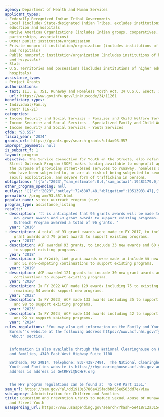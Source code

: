 ```yaml
---
agency: Department of Health and Human Services
applicant_types:
- Federally Recognized Indian Tribal Governments
- Local (includes State-designated Indian Tribes, excludes institutions of higher
  education and hospitals
- Native American Organizations (includes Indian groups, cooperatives, corporations,
  partnerships, associations)
- Other public institution/organization
- Private nonprofit institution/organization (includes institutions of higher education
  and hospitals)
- Public nonprofit institution/organization (includes institutions of higher education
  and hospitals)
- State
- U.S. Territories and possessions (includes institutions of higher education and
  hospitals)
assistance_types:
- Project Grants
authorizations:
- text: III, E, 351, Runaway and Homeless Youth Act. 34 U.S.C. &sect; 11261.
  url: https://www.govinfo.gov/link/uscode/34/11261
beneficiary_types:
- Individual/Family
- Youth (16-21)
categories:
- Income Security and Social Services - Families and Child Welfare Services
- Income Security and Social Services - Specialized Family and Child Welfare Services
- Income Security and Social Services - Youth Services
cfda: '93.557'
fiscal_year: '2024'
grants_url: https://grants.gov/search-grants?cfda=93.557
improper_payments: null
is_subpart_f: 1
layout: program
objective: The Service Connection for Youth on the Streets, also referred to as the
  Street Outreach Program (SOP) makes funding available to nonprofit agencies for
  the purpose of providing street-based services to runaway, homeless and street youth
  who have been subjected to, or are at risk of being subjected to sexual abuse, prostitution,
  sexual exploitation, and severe form of trafficking in persons.
obligations: '[{"x":"2023","sam_estimate":0.0,"sam_actual":19482179.0,"usa_spending_actual":15942366.39},{"x":"2024","sam_estimate":0.0,"sam_actual":19106606.0,"usa_spending_actual":18547871.47},{"x":"2025","sam_estimate":0.0,"sam_actual":18900000.0,"usa_spending_actual":-58500.18}]'
other_program_spending: null
outlays: '[{"x":"2023","outlay":7243807.48,"obligation":10513938.47},{"x":"2024","outlay":2682313.05,"obligation":6159629.0},{"x":"2025","outlay":0.0,"obligation":0.0}]'
permalink: /program/93.557.html
popular_name: Street Outreach Program (SOP)
program_type: assistance_listing
results:
- description: 'It is anticipated that 95 grants awards will be made to include 46
    new grant awards and 49 grant awards to support existing programs.  The Street
    Outreach Program awarded a total of 96 grants. '
  year: '2016'
- description: A total of 93 grant awards were made in FY 2017, to include 14 new
    grant awards and 79 grant awards to support existing programs.
  year: '2017'
- description: ACF awarded 93 grants, to include 33 new awards and 60 grant awards
    to support existing programs.
  year: '2018'
- description: In FY2019, 106 grant awards were made to include 55 new grant awards
    and 51 non-competing continuations to support existing programs.
  year: '2019'
- description: ACF awarded 121 grants to include 30 new grant awards and 91 non-competing
    continuations to support existing programs.
  year: '2020'
- description: In FY 2022 ACF made 129 awards including 75 to existing programs. The
    remaining 54 awards support new programs.
  year: '2022'
- description: In FY 2023, ACF made 133 awards including 35 to support new programs
    and 98 to support existing programs.
  year: '2023'
- description: In FY 2024, ACF made 134 awards including 42 to support new programs
    and 92 to support existing programs.
  year: '2024'
rules_regulations: 'You may also get information on the Family and Youth Services
  Bureau''s website at the following address https://www.acf.hhs.gov/fysb under the
  "About" section.


  Information is also available through the National Clearinghouse on Homeless Youth
  and Families, 4340 East-West Highway Suite 1100

  Bethesda, MD 20814. Telephone: 833-438-7494.  The National Clearinghouse on Homeless
  Youth and Families website is https://rhyclearinghouse.acf.hhs.gov and the email
  address is address is GetRHYi@NCHYF.org


  The RHY program regulations can be found at  45 CFR Part 1351.'
sam_url: https://sam.gov/fal/dd1910e5786a415dadbbd55e8563dd7e/view
sub-agency: Administration for Children and Families
title: Education and Prevention Grants to Reduce Sexual Abuse of Runaway, Homeless
  and Street Youth
usaspending_url: https://www.usaspending.gov/search/?hash=5e418712a315c49b84a2a56bf5614049
---
```

